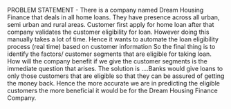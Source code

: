 PROBLEM STATEMENT - 
There is a company named Dream Housing Finance that deals in all home loans. 
They have presence across all urban, semi urban and rural areas. Customer first apply for home loan after that company validates the customer eligibility for loan.
However doing this manually takes a lot of time. Hence it wants to automate the loan eligibility process (real time) based on customer information
So the final thing is to identify the factors/ customer segments that are eligible for taking loan. 
How will the company benefit if we give the customer segments is the immediate question that arises. 
The solution is ….Banks would give loans to only those customers that are eligible so that they can be assured of getting the money back. 
Hence the more accurate we are in predicting the eligible customers the more beneficial it would be for the Dream Housing Finance Company.
